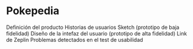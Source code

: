 
# Pokepedia

Definición del producto
Historias de usuarios
Sketch (prototipo de baja fidelidad)
Diseño de la intefaz del usuario (prototipo de alta fidelidad)
Link de Zeplin
Problemas detectados en el test de usabilidad

